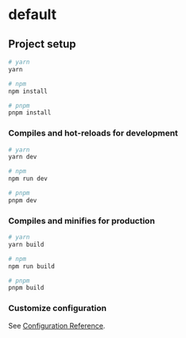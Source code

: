 # default

## Project setup

```bash
# yarn
yarn

# npm
npm install

# pnpm
pnpm install
```

### Compiles and hot-reloads for development

```bash
# yarn
yarn dev

# npm
npm run dev

# pnpm
pnpm dev
```

### Compiles and minifies for production

```bash
# yarn
yarn build

# npm
npm run build

# pnpm
pnpm build
```

### Customize configuration

See [Configuration Reference](https://vitejs.dev/config/).
